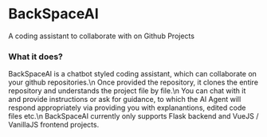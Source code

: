 # BackSpaceAI
A coding assistant to collaborate with on Github Projects

### What it does?
BackSpaceAI is a chatbot styled coding assistant, which can collaborate on your github repositories.\n
Once provided the repository, it clones the entire repository and understands the project file by file.\n
You can chat with it and provide instructions or ask for guidance, to which the AI Agent will respond appropriately via providing you with explanantions, edited code files etc.\n
BackSpaceAI currently only supports Flask backend and VueJS / VanillaJS frontend projects.

